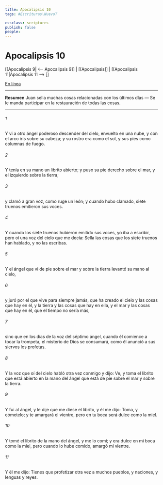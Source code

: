 ```yaml
---
title: Apocalipsis 10
tags: #Escrituras\NuevoT

cssclass: scriptures
publish: false
people:
---
```


# Apocalipsis 10
[[Apocalipsis 9| <-- Apocalipsis 9]] | [[Apocalipsis]] | [[Apocalipsis 11|Apocalipsis 11 --> ]]

[En línea](https://churchofjesuschrist.org/study/scriptures/nt/rev/10?lang=spa)

---
__Resumen__
Juan sella muchas cosas relacionadas con los últimos días — Se le manda participar en la restauración de todas las cosas.

---
###### 1 
Y vi a otro ángel poderoso descender del cielo, envuelto en una nube, y con el arco iris sobre su cabeza; y su rostro era como el sol, y sus pies como columnas de fuego.

###### 2 
Y tenía en su mano un librito abierto; y puso su pie derecho sobre el mar, y el izquierdo sobre la tierra;

###### 3 
y clamó a gran voz, como ruge un león; y cuando hubo clamado, siete truenos emitieron sus voces.

###### 4 
Y cuando los siete truenos hubieron emitido sus voces, yo iba a escribir, pero oí una voz del cielo que me decía: Sella las cosas que los siete truenos han hablado, y no las escribas.

###### 5 
Y el ángel que vi de pie sobre el mar y sobre la tierra levantó su mano al cielo,

###### 6 
y juró por el que vive para siempre jamás, que ha creado el cielo y las cosas que hay en él, y la tierra y las cosas que hay en ella, y el mar y las cosas que hay en él, que el tiempo no sería más,

###### 7 
sino que en los días de la voz del séptimo ángel, cuando él comience a tocar la trompeta, el misterio de Dios se consumará, como él  anunció a sus siervos los profetas.

###### 8 
Y la voz que oí del cielo habló otra vez conmigo y dijo: Ve, y toma el librito que está abierto en la mano del ángel que está de pie sobre el mar y sobre la tierra.

###### 9 
Y fui al ángel, y le dije que me diese el librito, y él me dijo: Toma, y cómetelo; y te amargará el vientre, pero en tu boca será dulce como la miel.

###### 10 
Y tomé el librito de la mano del ángel, y me lo comí; y era dulce en mi boca como la miel, pero cuando lo hube comido, amargó mi vientre.

###### 11 
Y él me dijo: Tienes que profetizar otra vez a muchos pueblos, y naciones, y lenguas y reyes.

